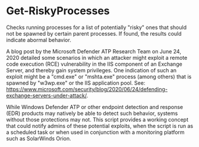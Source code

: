# Get-RiskyProcesses
Checks running processes for a list of potentially "risky" ones that should not be spawned by certain parent processes. If found, the results could indicate abormal behavior. 

A blog post by the Microsoft Defender ATP Research Team on June 24, 2020 detailed some scenarios in which an attacker might exploit a remote code execution (RCE) vulnerability in the IIS component of an Exchange Server, and thereby gain system privileges. One indication of such an exploit might be a "cmd.exe" or "mshta.exe" process (among others) that is spawned by "w3wp.exe" or the IIS application pool. See: https://www.microsoft.com/security/blog/2020/06/24/defending-exchange-servers-under-attack/. 

While Windows Defender ATP or other endpoint detection and response (EDR) products may natively be able to detect such behavior, systems without those protections may not. This script provides a working concept that could notify admins of these potential exploits, when the script is run as a scheduled task or when used in conjunction with a monitoring platform such as SolarWinds Orion.
